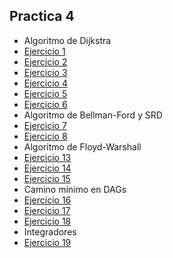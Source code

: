 ## Practica 4

- Algoritmo de Dijkstra
- [Ejercicio 1](Ejercicios/Ej_01.md)
- [Ejercicio 2](Ejercicios/Ej_02.md)
- [Ejercicio 3](Ejercicios/Ej_03.md)
- [Ejercicio 4](Ejercicios/Ej_04.md)
- [Ejercicio 5](Ejercicios/Ej_05.md)
- [Ejercicio 6](Ejercicios/Ej_06.md)
- Algoritmo de Bellman-Ford y SRD
- [Ejercicio 7](Ejercicios/Ej_07.md)
- [Ejercicio 8](Ejercicios/Ej_08.md)
- Algoritmo de Floyd-Warshall
- [Ejercicio 13](Ejercicios/Ej_13.md)
- [Ejercicio 14](Ejercicios/Ej_14.md)
- [Ejercicio 15](Ejercicios/Ej_15.md)
- Camino mínimo en DAGs
- [Ejercicio 16](Ejercicios/Ej_16.md)
- [Ejercicio 17](Ejercicios/Ej_17.md)
- [Ejercicio 18](Ejercicios/Ej_18.md)
- Integradores
- [Ejercicio 19](Ejercicios/Ej_19.md)